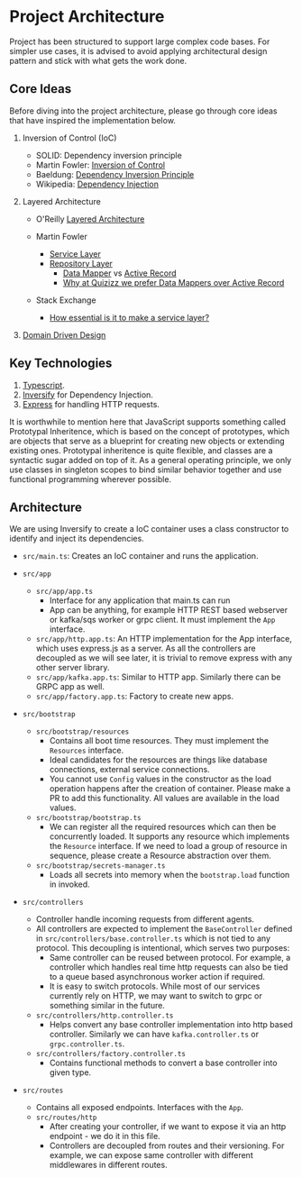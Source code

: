 # Project Architecture

Project has been structured to support large complex code bases. For simpler use cases, it is advised to avoid applying architectural design pattern and stick with what gets the work done.

## Core Ideas

Before diving into the project architecture, please go through core ideas that have inspired the implementation below.

1. Inversion of Control (IoC)

   - SOLID: Dependency inversion principle
   - Martin Fowler: [Inversion of Control](https://martinfowler.com/bliki/InversionOfControl.html)
   - Baeldung: [Dependency Inversion Principle](https://www.baeldung.com/cs/dip)
   - Wikipedia: [Dependency Injection](https://en.wikipedia.org/wiki/Dependency_injection)

2. Layered Architecture

   - O'Reilly [Layered Architecture](https://www.oreilly.com/library/view/software-architecture-patterns/9781491971437/ch01.html)
   - Martin Fowler

     - [Service Layer](https://martinfowler.com/eaaCatalog/serviceLayer.html)
     - [Repository Layer](https://martinfowler.com/eaaCatalog/repository.html)
       - [Data Mapper](https://www.martinfowler.com/eaaCatalog/dataMapper.html) vs [Active Record](https://www.martinfowler.com/eaaCatalog/activeRecord.html)
       - [Why at Quizizz we prefer Data Mappers over Active Record](https://stackoverflow.com/questions/3828265/is-data-mapper-a-more-modern-trend-than-active-record)

   - Stack Exchange
     - [How essential is it to make a service layer?](https://softwareengineering.stackexchange.com/questions/162399/how-essential-is-it-to-make-a-service-layer)

3. [Domain Driven Design](https://en.wikipedia.org/wiki/Domain-driven_design)

## Key Technologies

1. [Typescript](https://www.typescriptlang.org/docs/handbook/typescript-in-5-minutes.html).
2. [Inversify](https://inversify.io/) for Dependency Injection.
3. [Express](https://expressjs.com/) for handling HTTP requests.

It is worthwhile to mention here that JavaScript supports something called Prototypal Inheritence, which is based on the concept of prototypes, which are objects that serve as a blueprint for creating new objects or extending existing ones. Prototypal inheritence is quite flexible, and classes are a syntactic sugar added on top of it. As a general operating principle, we only use classes in singleton scopes to bind similar behavior together and use functional programming wherever possible.

## Architecture

We are using Inversify to create a IoC container uses a class constructor to identify and inject its dependencies.

- `src/main.ts`: Creates an IoC container and runs the application.
- `src/app`

  - `src/app/app.ts`
    - Interface for any application that main.ts can run
    - App can be anything, for example HTTP REST based webserver or kafka/sqs worker or grpc client. It must implement the `App` interface.
  - `src/app/http.app.ts`: An HTTP implementation for the App interface, which uses express.js as a server. As all the controllers are decoupled as we will see later, it is trivial to remove express with any other server library.
  - `src/app/kafka.app.ts`: Similar to HTTP app. Similarly there can be GRPC app as well.
  - `src/app/factory.app.ts`: Factory to create new apps.

- `src/bootstrap`

  - `src/bootstrap/resources`
    - Contains all boot time resources. They must implement the `Resources` interface.
    - Ideal candidates for the resources are things like database connections, external service connections.
    - You cannot use `Config` values in the constructor as the load operation happens after the creation of container. Please make a PR to add this functionality. All values are available in the load values.
  - `src/bootstrap/bootstrap.ts`
    - We can register all the required resources which can then be concurrently loaded. It supports any resource which implements the `Resource` interface.
      If we need to load a group of resource in sequence, please create a Resource abstraction over them.
  - `src/bootstrap/secrets-manager.ts`
    - Loads all secrets into memory when the `bootstrap.load` function in invoked.

- `src/controllers`

  - Controller handle incoming requests from different agents.
  - All controllers are expected to implement the `BaseController` defined in `src/controllers/base.controller.ts` which is not tied to any protocol. This decoupling is intentional, which serves two purposes:
    - Same controller can be reused between protocol. For example, a controller which handles real time http requests can also be tied to a queue based asynchronous worker action if required.
    - It is easy to switch protocols. While most of our services currently rely on HTTP, we may want to switch to grpc or something similar in the future.
  - `src/controllers/http.controller.ts`
    - Helps convert any base controller implementation into http based controller. Similarly we can have `kafka.controller.ts` or `grpc.controller.ts`.
  - `src/controllers/factory.controller.ts`
    - Contains functional methods to convert a base controller into given type.

- `src/routes`
  - Contains all exposed endpoints. Interfaces with the `App`.
  - `src/routes/http`
    - After creating your controller, if we want to expose it via an http endpoint - we do it in this file.
    - Controllers are decoupled from routes and their versioning. For example, we can expose same controller with different middlewares in different routes.
